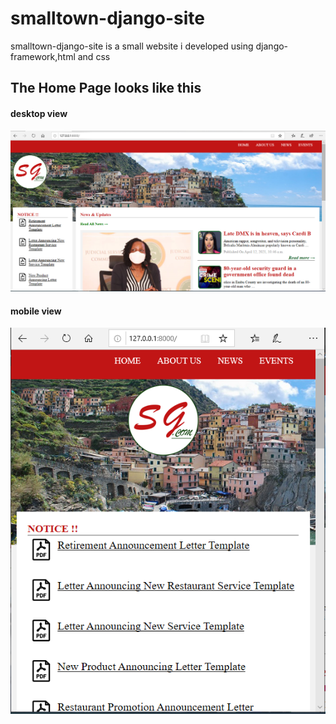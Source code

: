 # smalltown-django-site
smalltown-django-site is a small website i developed using django-framework,html and css
<h2>The Home Page looks like this</h2>
<h4>desktop view</h4>
<img src="https://github.com/briankiprop/smalltown-django-site/blob/master/sg-desktop.PNG" />
<h4>mobile view</h4>
<img src="https://github.com/briankiprop/smalltown-django-site/blob/master/sg-mobile.PNG" />
